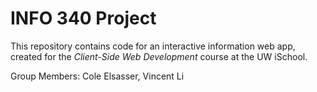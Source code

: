 # INFO 340 Project

This repository contains code for an interactive information web app, created for the _Client-Side Web Development_ course at the UW iSchool.

Group Members: Cole Elsasser, Vincent Li
